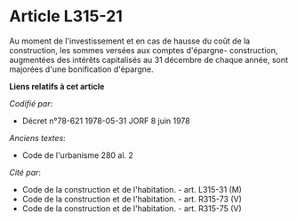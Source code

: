 # Article L315-21

Au moment de l'investissement et en cas de hausse du coût de la construction, les sommes versées aux comptes d'épargne-
construction, augmentées des intérêts capitalisés au 31 décembre de chaque année, sont majorées d'une bonification d'épargne.

**Liens relatifs à cet article**

_Codifié par_:

  - Décret n°78-621 1978-05-31 JORF 8 juin 1978

_Anciens textes_:

  - Code de l'urbanisme 280 al. 2

_Cité par_:

  - Code de la construction et de l'habitation. - art. L315-31 (M)
  - Code de la construction et de l'habitation. - art. R315-73 (V)
  - Code de la construction et de l'habitation. - art. R315-75 (V)
